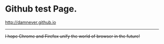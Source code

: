 Github test Page.
===================

http://damnever.github.io

---
~~I hope Chrome and Firefox unify the  world of browser in the future!~~